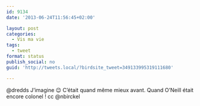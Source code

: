 ```yaml
---
id: 9134
date: '2013-06-24T11:56:45+02:00'

layout: post
categories:
  - Vis ma vie
tags:
  - tweet
format: status
publish_social: no
guid: 'http://tweets.local/?birdsite_tweet=349133995319111680'

---
```


@dredds J’imagine 😉 C’était quand même mieux avant. Quand O’Neill était encore colonel ! cc @nbirckel